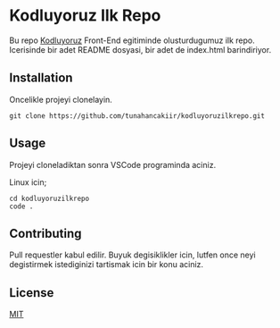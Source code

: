 # Kodluyoruz Ilk Repo

Bu repo [Kodluyoruz](https://kodluyoruz.org/tr/kodluyoruz/) Front-End egitiminde olusturdugumuz ilk repo. Icerisinde bir adet README dosyasi, bir adet de index.html barindiriyor.

## Installation

Oncelikle projeyi clonelayin.

`git clone https://github.com/tunahancakiir/kodluyoruzilkrepo.git`

## Usage

Projeyi cloneladiktan sonra VSCode programinda aciniz.

Linux icin;

```
cd kodluyoruzilkrepo
code .
```

## Contributing

Pull requestler kabul edilir. Buyuk degisiklikler icin, lutfen once neyi degistirmek istediginizi tartismak icin bir konu aciniz.

## License

[MIT](https://choosealicense.com/licenses/mit/)